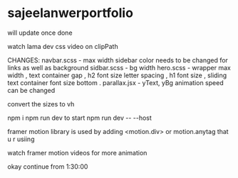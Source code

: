 # sajeelanwerportfolio

will update once done

watch lama dev css video on clipPath

CHANGES: 
navbar.scss - max width
sidebar color needs to be changed for links as well as background
sidbar.scss - bg width 
hero.scss - wrapper max width , text container gap , h2 font size letter spacing , h1 font size , sliding text container font size bottom . 
parallax.jsx - yText, yBg animation speed can be changed


convert the sizes to vh




npm i 
npm run dev to start
npm run dev -- --host

framer motion library is used by adding <motion.div> or motion.anytag that u r usiing

watch framer motion videos for more animation



okay continue from 1:30:00 
